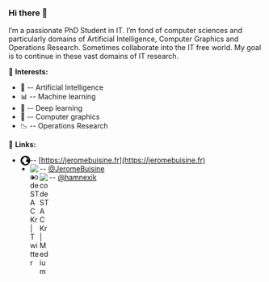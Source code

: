 ### Hi there 👋


I’m a passionate PhD Student in IT. I’m fond of computer sciences and particularly domains of Artificial Intelligence, Computer Graphics and Operations Research. Sometimes collaborate into the IT free world. My goal is to continue in these vast domains of IT research.

:notebook_with_decorative_cover: **Interests:**
- :robot:  -- Artificial Intelligence
- :bar_chart:  -- Machine learning
- :brain:  -- Deep learning
- :art:  -- Computer graphics
- :chart_with_downwards_trend:  -- Operations Research

:link: **Links:**
-  [<img align="left" alt="codeSTACKr.com" width="19px" src="https://raw.githubusercontent.com/iconic/open-iconic/master/svg/globe.svg" />]() -- [https://jeromebuisine.fr](https://jeromebuisine.fr)
-  [<img align="left" alt="codeSTACKr | Twitter" width="19px" src="https://cdn.jsdelivr.net/npm/simple-icons@v3/icons/twitter.svg" />]() -- [@JeromeBuisine](https://twitter.com/JeromeBuisine)
- [<img align="left" alt="codeSTACKr | Medium" width="19px" src="https://cdn.jsdelivr.net/npm/simple-icons@v3/icons/medium.svg" />]() -- [@hamnexik](https://hamnexik.medium.com/)
